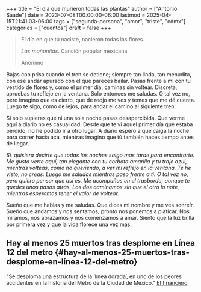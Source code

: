 +++
title = "El día que murieron todas las plantas"
author = ["Antonio Saade"]
date = 2023-07-08T00:00:00-06:00
lastmod = 2025-04-15T21:41:03-06:00
tags = ["segunda-persona", "amor", "triste", "cdmx"]
categories = ["cuentos"]
draft = false
+++

> El día en que tú naciste, nacieron todas las flores.
>
> _Las mañanitas_. Canción popular mexicana.
>
> Anónimo

Bajas con prisa cuando el tren se detiene; siempre tan linda, tan menudita, con ese andar apurado con el que pareces bailar. Pasas frente a mí con tu vestido de flores y, como el primer día, caminas sin voltear. Discreta, apruebas tu reflejo en la ventana. Solo entonces me saludas. O tal vez no, pero imagino que es cierto, que de reojo me ves y temes que me dé cuenta. Luego te sigo, como de lejos, para andar el camino al siguiente tren.

Si solo supieras que ni una sola noche pasas desapercibida. Que verme aquí a diario no es casualidad. Desde que te vi aquel primer día que estaba perdido, no he podido ir a otro lugar. A diario espero a que caiga la noche para correr hacia acá, mientras imagino que tú también haces tiempo antes de llegar.

_Sí, quisiera decirte que todas las noches salgo más tarde para encontrarte. Me gusta verte aquí, tan elegante con tu corbata amarilla y tu traje azul, mientras volteas, como no queriendo, a ver mi reflejo en la ventana. Te he visto, no creas. Luego me saludas mientras paso frente a ti. O tal vez no, pero quiero pensar que así es. Me acompañas en el trasbordo, aunque te quedes unos pasos atrás. Los dos caminamos sin que el otro lo note, mientras esperamos tener el valor de voltear._

Sueño que me hablas y me saludas. Que dices mi nombre y me ves sonreír. Sueño que andamos y nos sentamos; pronto nos ponemos a platicar. Nos miramos, nos abrazamos y nos comenzamos a amar. Siento que la luz brilla por primera vez y que la vida florece una vez más.


## Hay al menos 25 muertos tras desplome en Línea 12 del metro {#hay-al-menos-25-muertos-tras-desplome-en-línea-12-del-metro}

"Se desploma una estructura de la ‘línea dorada’, en uno de los peores accidentes en la historia del Metro de la Ciudad de México." [El financiero](https://www.elfinanciero.com.mx/cdmx/2021/05/03/colapsa-estructura-y-se-desploma-metro-en-la-estacion-olivos-de-la-linea-12/)

